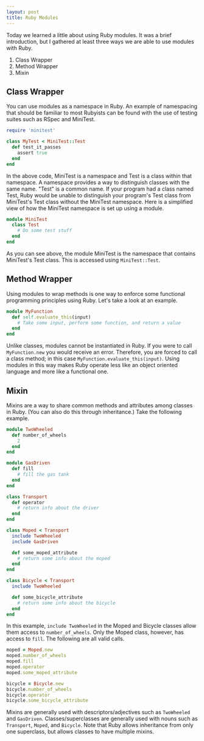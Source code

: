 ```yaml
---
layout: post
title: Ruby Modules
---
```


Today we learned a little about using Ruby modules. It was a brief introduction, but I gathered at least three ways we are able to use modules with Ruby.

1. Class Wrapper
2. Method Wrapper
3. Mixin

## Class Wrapper
You can use modules as a namespace in Ruby. An example of namespacing that should be familiar to most Rubyists can be found with the use of testing suites such as RSpec and MiniTest.

```ruby
require 'minitest'

class MyTest < MiniTest::Test
  def test_it_passes
    assert true
  end
end
```

In the above code, MiniTest is a namespace and Test is a class within that namespace. A namespace provides a way to distinguish classes with the same name. "Test" is a common name. If your program had a class named Test, Ruby would be unable to distinguish your program's Test class from MiniTest's Test class without the MiniTest namespace. Here is a simplified view of how the MiniTest namespace is set up using a module.

```ruby
module MiniTest
  class Test
    # Do some test stuff
  end
end
```

As you can see above, the module MiniTest is the namespace that contains MiniTest's Test class. This is accessed using `MiniTest::Test`.

## Method Wrapper
Using modules to wrap methods is one way to enforce some functional programming principles using Ruby. Let's take a look at an example.

```ruby
module MyFunction
  def self.evaluate_this(input)
    # Take some input, perform some function, and return a value
  end
end
```

Unlike classes, modules cannot be instantiated in Ruby. If you were to call `MyFunction.new` you would receive an error. Therefore, you are forced to call a class method; in this case `MyFunction.evaluate_this(input)`. Using modules in this way makes Ruby operate less like an object oriented language and more like a functional one.

## Mixin
Mixins are a way to share common methods and attributes among classes in Ruby. (You can also do this through inheritance.) Take the following example.

```ruby
module TwoWheeled
  def number_of_wheels
    2
  end
end

module GasDriven
  def fill
    # fill the gas tank
  end
end

class Transport
  def operator
    # return info about the driver
  end
end

class Moped < Transport
  include TwoWheeled
  include GasDriven

  def some_moped_attribute
    # return some info about the moped
  end
end

class Bicycle < Transport
  include TwoWheeled

  def some_bicycle_attribute
    # return some info about the bicycle
  end
end
```

In this example, `include TwoWheeled` in the Moped and Bicycle classes allow them access to `number_of_wheels`. Only the Moped class, however, has access to `fill`. The following are all valid calls.

```ruby
moped = Moped.new
moped.number_of_wheels
moped.fill
moped.operator
moped.some_moped_attribute

bicycle = Bicycle.new
bicycle.number_of_wheels
bicycle.operator
bicycle.some_bicycle_attribute
```

Mixins are generally used with descriptors/adjectives such as `TwoWheeled` and `GasDriven`. Classes/superclasses are generally used with nouns such as `Transport`, `Moped`, and `Bicycle`. Note that Ruby allows inheritance from only one superclass, but allows classes to have multiple mixins.
